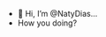 - 👋 Hi, I’m @NatyDias...
- How you doing?
<!---
NatyDias/NatyDias is a ✨ special ✨ repository because its `README.md` (this file) appears on your GitHub profile.
You can click the Preview link to take a look at your changes.
--->
